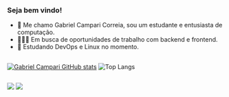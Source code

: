 ### Seja bem vindo! 

- 👋 Me chamo Gabriel Campari Correia, sou um estudante e entusiasta de computação.
- 👨🏻‍💻 Em busca de oportunidades de trabalho com backend e frontend.
- 📖 Estudando DevOps e Linux no momento.

##

[![Gabriel Campari GitHub stats](https://github-readme-stats.vercel.app/api?username=gabrielcampari&show_icons=true&theme=dark)](https://github.com/anuraghazra/github-readme-stats)
![Top Langs](https://github-readme-stats.vercel.app/api/top-langs/?username=gabrielcampari&hide_progress=true&theme=dark)

##

<div>
 <a href = "mailto:camparicorreia@gmail.com"><img src="https://img.shields.io/badge/Gmail-D14836?style=for-the-badge&logo=gmail&logoColor=white" target="_blank"></a> 
 <a href = "https://www.linkedin.com/in/gabriel-campari-correia-175997200/" target="_blank"><img src = "https://img.shields.io/badge/LinkedIn-0077B5?style=for-the-badge&logo=linkedin&logoColor=white" target="_blank"></a>
</div>
